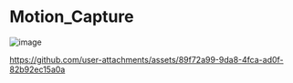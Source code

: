 # Motion_Capture
 

![image](https://github.com/user-attachments/assets/9e920004-f0d8-4886-8a74-5e392bbb4424)

https://github.com/user-attachments/assets/89f72a99-9da8-4fca-ad0f-82b92ec15a0a

